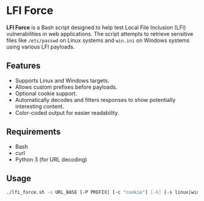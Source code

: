 # LFI Force

**LFI Force** is a Bash script designed to help test Local File Inclusion (LFI) vulnerabilities in web applications. The script attempts to retrieve sensitive files like `/etc/passwd` on Linux systems and `win.ini` on Windows systems using various LFI payloads.

## Features

- Supports Linux and Windows targets.
- Allows custom prefixes before payloads.
- Optional cookie support.
- Automatically decodes and filters responses to show potentially interesting content.
- Color-coded output for easier readability.

## Requirements

- Bash
- curl
- Python 3 (for URL decoding)

## Usage

```bash
./lfi_force.sh -u URL_BASE [-P PREFIX] [-c "cookie"] [-k] [-s linux|windows]
